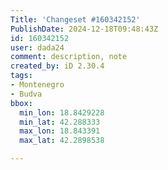 ```yaml
---
Title: 'Changeset #160342152'
PublishDate: 2024-12-18T09:48:43Z
id: 160342152
user: dada24
comment: description, note
created_by: iD 2.30.4
tags:
- Montenegro
- Budva
bbox:
  min_lon: 18.8429228
  min_lat: 42.288333
  max_lon: 18.843391
  max_lat: 42.2898538

---
```

